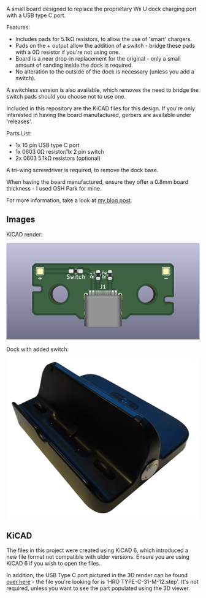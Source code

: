 A small board designed to replace the proprietary Wii U dock charging port with a USB type C port.

Features:
* Includes pads for 5.1k&#937; resistors, to allow the use of 'smart' chargers.
* Pads on the + output allow the addition of a switch - bridge these pads with a 0&#937; resistor if you're not using one.
* Board is a near drop-in replacement for the original - only a small amount of sanding inside the dock is required.
* No alteration to the outside of the dock is necessary (unless you add a switch).

A switchless version is also available, which removes the need to bridge the switch pads should you choose not to use one.

Included in this repository are the KiCAD files for this design. If you're only interested in having the board manufactured, gerbers are available under 'releases'.

Parts List:
* 1x 16 pin USB type C port
* 1x 0603 0&#937; resistor/1x 2 pin switch
* 2x 0603 5.1k&#937; resistors (optional)

A tri-wing screwdriver is required, to remove the dock base.

When having the board manufactured, ensure they offer a 0.8mm board thickness - I used OSH Park for mine.

For more information, take a look at [my blog post](https://qubitsandbytes.co.uk/post/convert-a-wii-u-dock-to-usb-c).

## Images
KiCAD render:

![KiCAD render](render.png?raw=true "KiCAD render of the board")

Dock with added switch:

![Dock with switch](dock-with-switch.webp?raw=true "Dock with added switch")

## KiCAD
The files in this project were created using KiCAD 6, which introduced a new file format not compatible with older versions. Ensure you are using KiCAD 6 if you wish to open the files.

In addition, the USB Type C port pictured in the 3D render can be found [over here](https://github.com/ai03-2725/Type-C.pretty) - the file you're looking for is 'HRO TYPE-C-31-M-12.step'. It's not required, unless you want to see the part populated using the 3D viewer.
